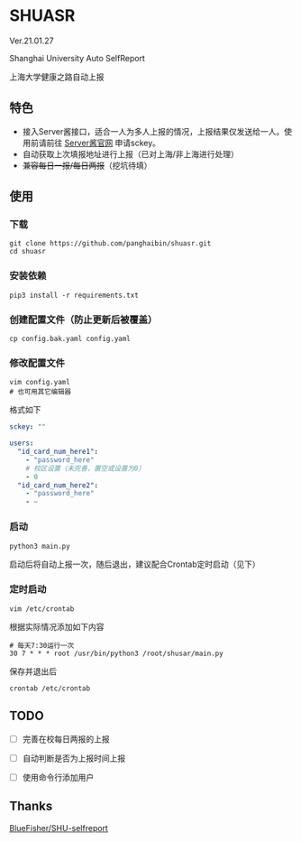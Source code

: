 # SHUASR
Ver.21.01.27

Shanghai University Auto SelfReport

上海大学健康之路自动上报

## 特色
- 接入Server酱接口，适合一人为多人上报的情况，上报结果仅发送给一人。使用前请前往 [Server酱官网](http://sc.ftqq.com/3.version) 申请sckey。
- 自动获取上次填报地址进行上报（已对上海/非上海进行处理）
- ~~兼容每日一报/每日两报~~（挖坑待填）

## 使用
### 下载
```shell
git clone https://github.com/panghaibin/shuasr.git
cd shuasr
```

### 安装依赖
```shell
pip3 install -r requirements.txt
```

### 创建配置文件（防止更新后被覆盖）
```shell
cp config.bak.yaml config.yaml
```

### 修改配置文件
```shell
vim config.yaml
# 也可用其它编辑器
```
格式如下
```yaml
sckey: ""

users:
  "id_card_num_here1":
    - "password_here"
    # 校区设置（未完善，置空或设置为0）
    - 0
  "id_card_num_here2":
    - "password_here"
    - ~
```

### 启动
```shell
python3 main.py
```

启动后将自动上报一次，随后退出，建议配合Crontab定时启动（见下）

### 定时启动
```shell
vim /etc/crontab
```
根据实际情况添加如下内容
```
# 每天7:30运行一次
30 7 * * * root /usr/bin/python3 /root/shusar/main.py
```

保存并退出后

```shell
crontab /etc/crontab
```

## TODO

- [ ] 完善在校每日两报的上报

- [ ] 自动判断是否为上报时间上报

- [ ] 使用命令行添加用户

## Thanks
[BlueFisher/SHU-selfreport](https://github.com/BlueFisher/SHU-selfreport)
